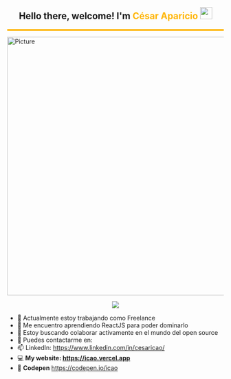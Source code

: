 <h2 align="center">
  Hello there, welcome!   I'm <strong style="color:#FFB500">César Aparicio</strong>
  <img src="https://media.giphy.com/media/hvRJCLFzcasrR4ia7z/giphy.gif" width="28">
</h2>

<div style="border:2px solid #FFB500;margin:10px auto">
  
  
</div>

<img src="https://64.media.tumblr.com/90174ed3482ca8180918506ca239f535/aaae0e7494f57993-58/s540x810/88fc6886c38bb2fdb1669a61cd38aeeb45f24730.gifv" 
        alt="Picture" 
        width="800" 
        height="600" 
        style="display: block; margin: 0 auto" />

<!-- https://readme-typing-svg.herokuapp.com/demo/ -->
<!-- [![Typing SVG](https://readme-typing-svg.herokuapp.com?font=Cascadia+Code&size=24&duration=5500&color=FF3366&center=true&vCenter=true&width=640&lines=I'm+Front+End+Developer;And+a+lover+of+web+design;Always+in+constant+learning;I+like+to+mix+design+with+technology)](https://git.io/typing-svg) -->
<p align="center">
  <a href="https://github.com/DenverCoder1/readme-typing-svg"><img src="https://readme-typing-svg.herokuapp.com?font=Cascadia+Code&size=24&duration=5500&color=FFB500&center=true&vCenter=true&width=640&lines=I'm+Front+End+Developer;And+a+lover+of+web+design;Always+in+constant+learning;I+like+to+mix+design+with+technology"></a>
</p>

- 🔭 Actualmente estoy trabajando como Freelance
- 🌱 Me encuentro aprendiendo ReactJS para poder dominarlo
- 👯 Estoy buscando colaborar activamente en el mundo del open source
- 💬 Puedes contactarme en:
- 📫 LinkedIn: <https://www.linkedin.com/in/cesaricao/>
- 💻 **My website: <https://icao.vercel.app>**
- 🤯 **Codepen** <https://codepen.io/icao>
